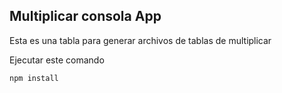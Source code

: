

## Multiplicar consola App
Esta es una tabla para generar archivos de tablas de multiplicar

Ejecutar este comando

```
npm install
```